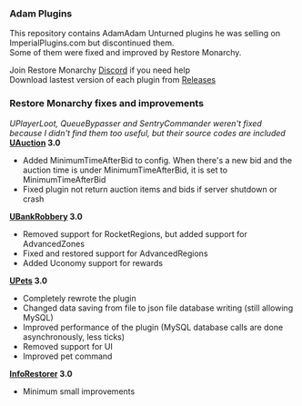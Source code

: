 ### Adam Plugins
This repository contains AdamAdam Unturned plugins he was selling on ImperialPlugins.com but discontinued them.  
Some of them were fixed and improved by Restore Monarchy.

Join Restore Monarchy [Discord](https://discord.gg/Z3BWae5) if you need help  
Download lastest version of each plugin from [Releases](https://github.com/RestoreMonarchyPlugins/AdamPlugins/releases)


### Restore Monarchy fixes and improvements
*UPlayerLoot, QueueBypasser and SentryCommander weren't fixed because I didn't find them too useful, but their source codes are included*  
**[UAuction](UAuction.md) 3.0**
* Added MinimumTimeAfterBid to config. When there's a new bid and the auction time is under MinimumTimeAfterBid, it is set to MinimumTimeAfterBid
* Fixed plugin not return auction items and bids if server shutdown or crash

**[UBankRobbery](UBankRobbery.md) 3.0**
* Removed support for RocketRegions, but added support for AdvancedZones
* Fixed and restored support for AdvancedRegions
* Added Uconomy support for rewards

**[UPets](UPets.md) 3.0**
* Completely rewrote the plugin
* Changed data saving from file to json file database writing (still allowing MySQL)
* Improved performance of the plugin (MySQL database calls are done asynchronously, less ticks) 
* Removed support for UI
* Improved pet command

**[InfoRestorer](InfoRestorer.md) 3.0**
* Minimum small improvements
